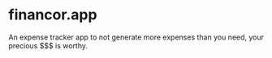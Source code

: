 # financor.app

An expense tracker app to not generate more expenses than you need, your precious $$$ is worthy.
